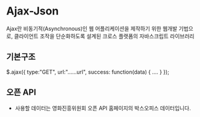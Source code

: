 # Ajax-Json

Ajax란 비동기적(Asynchronous)인 웹 어플리케이션을 제작하기 위한 웹개발 기법으로, 
클라이언트 조작을 단순화하도록 설계된 크로스 플랫폼의 자바스크립트 라이브러리

## 기본구조
$.ajax({
    type:"GET",
    url:"......url",
    success: function(data) {
      ....
    }
});

## 오픈 API
* 사용할 데이터는 영화진흥위원회 오픈 API 홈페이지의 박스오피스 데이터입니다.
